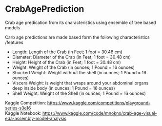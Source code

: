 # CrabAgePrediction
Crab age predication from its characteristics using ensemble of tree based models.

Carb age predictions are made based form the following characteristics /features
- Length: Length of the Crab (in Feet; 1 foot = 30.48 cm)
- Diameter: Diameter of the Crab (in Feet; 1 foot = 30.48 cm)
- Height: Height of the Crab (in Feet; 1 foot = 30.48 cm)
- Weight: Weight of the Crab (in ounces; 1 Pound = 16 ounces)
- Shucked Weight: Weight without the shell (in ounces; 1 Pound = 16 ounces)
- Viscera Weight: is weight that wraps around your abdominal organs deep inside body (in ounces; 1 Pound = 16 ounces)
- Shell Weight: Weight of the Shell (in ounces; 1 Pound = 16 ounces)

Kaggle Competition: https://www.kaggle.com/competitions/playground-series-s3e16  
Kaggle Notebook: https://www.kaggle.com/code/mnokno/crab-age-visual-eda-assembly-model-analysis  